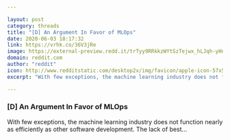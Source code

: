 ```yaml
---

layout: post
category: threads
title: "[D] An Argument In Favor of MLOps"
date: 2020-06-03 18:17:32
link: https://vrhk.co/36V3jRe
image: https://external-preview.redd.it/trTyy9RRkkzWYtSzTejwx_hLJqh-yHn4qR3CV6CUMWc.jpg?width=1200&height=628.272251309&auto=webp&crop=1200:628.272251309,smart&s=5ac9ad8d071e653068be2d50c5c6bf25fe6bc718
domain: reddit.com
author: "reddit"
icon: http://www.redditstatic.com/desktop2x/img/favicon/apple-icon-57x57.png
excerpt: "With few exceptions, the machine learning industry does not function nearly as efficiently as other software development. The lack of best..."

---
```


### [D] An Argument In Favor of MLOps

With few exceptions, the machine learning industry does not function nearly as efficiently as other software development. The lack of best...